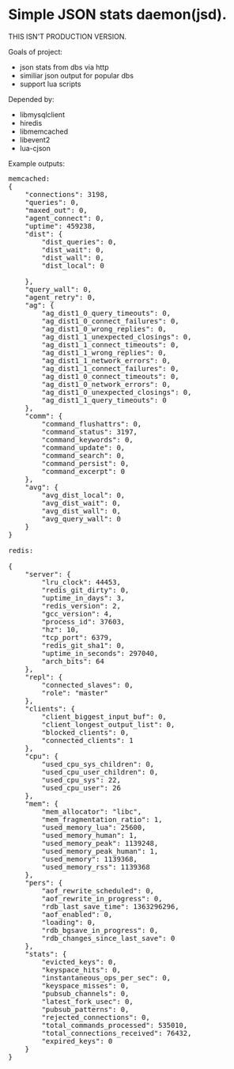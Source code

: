 Simple JSON stats daemon(jsd).
===

THIS ISN'T PRODUCTION VERSION.

Goals of project:
* json stats from dbs via http
* similiar json output for popular dbs
* support lua scripts

Depended by:
* libmysqlclient
* hiredis
* libmemcached
* libevent2
* lua-cjson

Example outputs:
<pre>
memcached:
{
    "connections": 3198,
    "queries": 0,
    "maxed_out": 0,
    "agent_connect": 0,
    "uptime": 459238,
    "dist": {
        "dist_queries": 0,
        "dist_wait": 0,
        "dist_wall": 0,
        "dist_local": 0

    },
    "query_wall": 0,
    "agent_retry": 0,
    "ag": {
        "ag_dist1_0_query_timeouts": 0,
        "ag_dist1_0_connect_failures": 0,
        "ag_dist1_0_wrong_replies": 0,
        "ag_dist1_1_unexpected_closings": 0,
        "ag_dist1_1_connect_timeouts": 0,
        "ag_dist1_1_wrong_replies": 0,
        "ag_dist1_1_network_errors": 0,
        "ag_dist1_1_connect_failures": 0,
        "ag_dist1_0_connect_timeouts": 0,
        "ag_dist1_0_network_errors": 0,
        "ag_dist1_0_unexpected_closings": 0,
        "ag_dist1_1_query_timeouts": 0
    },
    "comm": {
        "command_flushattrs": 0,
        "command_status": 3197,
        "command_keywords": 0,
        "command_update": 0,
        "command_search": 0,
        "command_persist": 0,
        "command_excerpt": 0
    },
    "avg": {
        "avg_dist_local": 0,
        "avg_dist_wait": 0,
        "avg_dist_wall": 0,
        "avg_query_wall": 0
    }
}

redis:

{
    "server": {
        "lru_clock": 44453,
        "redis_git_dirty": 0,
        "uptime_in_days": 3,
        "redis_version": 2,
        "gcc_version": 4,
        "process_id": 37603,
        "hz": 10,
        "tcp_port": 6379,
        "redis_git_sha1": 0,
        "uptime_in_seconds": 297040,
        "arch_bits": 64
    },
    "repl": {
        "connected_slaves": 0,
        "role": "master"
    },
    "clients": {
        "client_biggest_input_buf": 0,
        "client_longest_output_list": 0,
        "blocked_clients": 0,
        "connected_clients": 1
    },
    "cpu": {
        "used_cpu_sys_children": 0,
        "used_cpu_user_children": 0,
        "used_cpu_sys": 22,
        "used_cpu_user": 26
    },
    "mem": {
        "mem_allocator": "libc",
        "mem_fragmentation_ratio": 1,
        "used_memory_lua": 25600,
        "used_memory_human": 1,
        "used_memory_peak": 1139248,
        "used_memory_peak_human": 1,
        "used_memory": 1139368,
        "used_memory_rss": 1139368
    },
    "pers": {
        "aof_rewrite_scheduled": 0,
        "aof_rewrite_in_progress": 0,
        "rdb_last_save_time": 1363296296,
        "aof_enabled": 0,
        "loading": 0,
        "rdb_bgsave_in_progress": 0,
        "rdb_changes_since_last_save": 0
    },
    "stats": {
        "evicted_keys": 0,
        "keyspace_hits": 0,
        "instantaneous_ops_per_sec": 0,
        "keyspace_misses": 0,
        "pubsub_channels": 0,
        "latest_fork_usec": 0,
        "pubsub_patterns": 0,
        "rejected_connections": 0,
        "total_commands_processed": 535010,
        "total_connections_received": 76432,
        "expired_keys": 0
    }
}
</pre>
